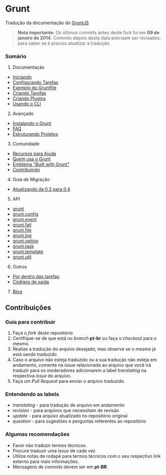 # Grunt

Tradução da documentação do [GruntJS](http://gruntjs.com/)

> **Nota importante:** Os últimos commits antes deste fork foi em **09 de janeiro de 2014**. Commits depois desta data precisam ser revisados, para saber se é preciso atualizar a tradução.

### Sumário

1. Documentação
  * [Iniciando](Getting-started.md)
  * [Configurando Tarefas](Configuring-tasks.md)
  * [Exemplo do Gruntfile](Sample-Gruntfile.md)
  * [Criando Tarefas](Creating-Tasks.md)
  * [Criando Plugins](Creating-Plugins.md)
  * [Usando o CLI](Using-the-CLI)
2. Avançado
  * [Instalando o Grunt](Installing-Grunt.md)
  * [FAQ](Frequently-Asked-Questions.md)
  * [Estruturando Projetos](Project-Scaffolding.md)
3. Comunidade
  * [Recursos para Ajuda](Help-Resources.md)
  * [Quem usa o Grunt](Who-uses-Grunt.md)
  * [Emblema "Built with Grunt"](Built-with-Grunt-Badge.md)
  * [Contribuindo](Contributing.md)
4. Guia de Migração
  * [Atualizando da 0.3 para 0.4](Upgrading-from-0.3-to-0.4.md)
5. API
  * [grunt](grunt.md)
  * [grunt.config](grunt.config.md)
  * [grunt.event](grunt.event.md)
  * [grunt.fail](grunt.fail.md)
  * [grunt.file](grunt.file.md)
  * [grunt.log](grunt.log.md)
  * [grunt.option](grunt.option.md)
  * [grunt.task](grunt.task.md)
  * [grunt.template](grunt.template.md)
  * [grunt.util](grunt.util.md)
6. Outros
  * [Por dentro das tarefas](Inside-Tasks.md)
  * [Códigos de saída](Exit-Codes.md)
7. [Blog](/blog)



## Contribuições

### Guia para contribuir

1. Faça o *fork* deste repositório
2. Certifique-se de que está no *branch* **pt-br** ou faça o *checkout* para o mesmo.
3. Realize a tradução do arquivo desejado, mas observe se o mesmo já está sendo traduzido
4. Caso o arquivo não esteja traduzido ou a sua tradução não esteja em andamento, comente na *issue* relacionada ao arquivo que você irá traduzir para os moderadores adicionarem a label *translating* na respectiva *issue* do arquivo.
5. Faça um *Pull Request* para enviar o arquivo traduzido.


### Entendendo as labels

- *translating* - para tradução de arquivo em andamento
- *revision* - para arquivos que necessitam de revisão
- *update*  - para arquivo atualizado no repositório original
- *question* - para sugestões e perguntas referentes ao repositório


### Algumas recomendações

- Favor não traduzir termos técnicos.
- Procure traduzir uma *issue* de cada vez
- Utilize notas de rodapé para termos técnicos com o seu respectivo link externo para mais informações.
- Mensagens de *commits* devem ser em **pt-BR**.

